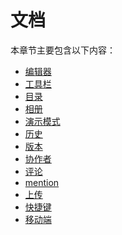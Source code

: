 # 文档

本章节主要包含以下内容：

<ul>
  <li><a href="/document/editor.md/">编辑器</a></li>
  <li><a href="/document/toolbar.md/">工具栏</a></li>
  <li><a href="/document/tableofcontent.md/">目录</a></li>
  <li><a href="/document/gallery.md/">相册</a></li>
  <li><a href="/document/demoscreen.md/">演示模式</a></li>
  <li><a href="/document/history.md/">历史</a></li>
  <li><a href="/document/revision.md/">版本</a></li>
  <li><a href="/document/collaborator.md/">协作者</a></li>
  <li><a href="/document/comment.md/">评论</a></li>
  <li><a href="/document/mention.md/">mention</a></li>
  <li><a href="/document/uploader.md/">上传</a></li>
  <li><a href="/document/shortcut.md/">快捷键</a></li>
  <li><a href="/document/mobile.md/">移动端</a></li>
</ul>

